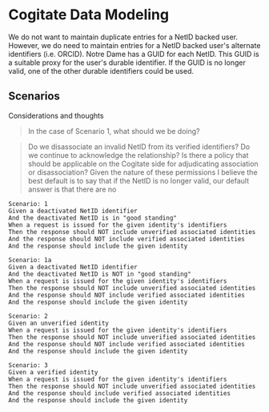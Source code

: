 # Cogitate Data Modeling

We do not want to maintain duplicate entries for a NetID backed user.
However, we do need to maintain entries for a NetID backed user's alternate identifiers (i.e. ORCID).
Notre Dame has a GUID for each NetID. This GUID is a suitable proxy for the user's durable identifier.
If the GUID is no longer valid, one of the other durable identifiers could be used.

## Scenarios

Considerations and thoughts
> In the case of Scenario 1, what should we be doing?

> Do we disassociate an invalid NetID from its verified identifiers?
> Do we continue to acknowledge the relationship?
> Is there a policy that should be applicable on the Cogitate side for adjudicating association or disassociation?
> Given the nature of these permissions I believe the best default is to say that if the NetID is no longer valid, our default answer is that there are no

```gherkin
Scenario: 1
Given a deactivated NetID identifier
And the deactivated NetID is in "good standing"
When a request is issued for the given identity's identifiers
Then the response should NOT include unverified associated identities
And the response should NOT include verified associated identities
And the response should include the given identity
```

```gherkin
Scenario: 1a
Given a deactivated NetID identifier
And the deactivated NetID is NOT in "good standing"
When a request is issued for the given identity's identifiers
Then the response should NOT include unverified associated identities
And the response should NOT include verified associated identities
And the response should include the given identity
```

```gherkin
Scenario: 2
Given an unverified identity
When a request is issued for the given identity's identifiers
Then the response should NOT include unverified associated identities
And the response should NOT include verified associated identities
And the response should include the given identity
```

```gherkin
Scenario: 3
Given a verified identity
When a request is issued for the given identity's identifiers
Then the response should NOT include unverified associated identities
And the response should include verified associated identities
And the response should include the given identity
```
